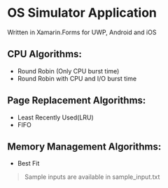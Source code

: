 # OS Simulator Application
Written in Xamarin.Forms for UWP, Android and iOS

## CPU Algorithms:
- Round Robin (Only CPU burst time)
- Round Robin with CPU and I/O burst time
## Page Replacement Algorithms:
- Least Recently Used(LRU)
- FIFO
## Memory Management Algorithms:
- Best Fit

> Sample inputs are available in sample_input.txt
